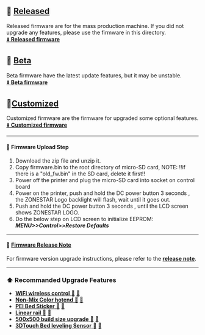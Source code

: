 ## :file_folder: [Released](./released/)
Released firmware are for the mass production machine. If you did not upgrade any features, please use the firmware in this directory.    
[:arrow_down: **Released firmware**](./released/readme.md)
 
## :file_folder: [Beta](./beta/)
Beta firmware have the latest update features, but it may be unstable.    
[:arrow_down: **Beta firmware**](./beta/readme.md)

## :file_folder:[Customized](./customized/)
Customized firmware are the firmware for upgraded some optional features.     
[:arrow_down: **Customized firmware**](./customized/readme.md)

----
#### :wrench: Firmware Upload Step 
1. Download the zip file and unzip it.
2. Copy firmware.bin to the root directory of micro-SD card, 
NOTE: !!if there is a "old_fw.bin" in the SD card, delete it first!!
3. Power off the printer and plug the micro-SD card into socket on control board
4. Power on the printer, push and hold the DC power button 3 seconds
, the ZONESTAR Logo backlight will flash, wait until it goes out.
5. Push and hold the DC power button 3 seconds , until the LCD screen shows ZONESTAR LOGO.
6. Do the below step on LCD screen to initialize EEPROM: ***MENU>>Control>>Restore Defaults***

----
#### :blue_book: [Firmware Release Note](./releasenote.md)   
For firmware version upgrade instructions, please refer to the [**release note**](./releasenote.md).

-----
### :arrow_up: Recommanded Upgrade Features
- [**WiFi wireless control** :gift:](#SPY_WIFI)  [:gift:](#AE_WIFI)   
- [**Non-Mix Color hotend** :gift:](#AE_E4) [:gift:](#SPY_E4)
- [**PEI Bed Sticker**  :gift:](#SPY_PEI) [:gift:](#AE_PEI)
- [**Linear rail**  :gift:](#SPY_LR) [:gift:](#AE_LR)
- [**500x500 build size upgrade**  :gift:](#SPY_UK500) [:gift:](#AE_UK500)
- [**3DTouch Bed leveling Sensor**  :gift:](#SPY_3DTOUCH) [:gift:](#AE_3DTOUCH)

[SPY_WIFI]: https://bit.ly/3rB7mx1
[AE_WIFI]: https://www.aliexpress.com/item/3256802192236737.html

[SPY_E4]: https://bit.ly/39qDtKp
[AE_E4]: https://www.aliexpress.com/item/3256802765462947.html

[SPY_LR]: https://www.zonestar3dshop.com/products/new-arrival-z9v5pro-3d-printer-linear-rail-upgrade-kit-for-zonestar-z9v5pro-mgn9h-slider-3d-printer-parts
[AE_LR]: https://www.aliexpress.com/item/1005005599988527.html

[SPY_3DTOUCH]: https://www.zonestar3dshop.com/products/3d-touch-bltouch-bed-auto-leveling-sensor-for-3d-printers
[AE_3DTOUCH]: https://www.aliexpress.com/item/1005001464420529.html

[SPY_UK500]: https://bit.ly/3QhWJtf
[AE_UK500]: https://www.aliexpress.com/item/1005005625336328.html

[SPY_PEI]: https://www.zonestar3dshop.com/products/easy-removal-pei-spring-steel-sheet-hotbed-sticker-flexible-magnetic-310mmx310mm
[AE_PEI]: https://www.aliexpress.com/item/1005004651715035.html

